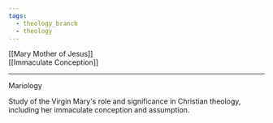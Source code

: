 ```yaml
---
tags:
  - theology_branch
  - theology
---
```

[[Mary Mother of Jesus]] <br>
[[Immaculate Conception]] <br>

---

Mariology

Study of the Virgin Mary's role and significance in Christian theology, including her immaculate conception and assumption.